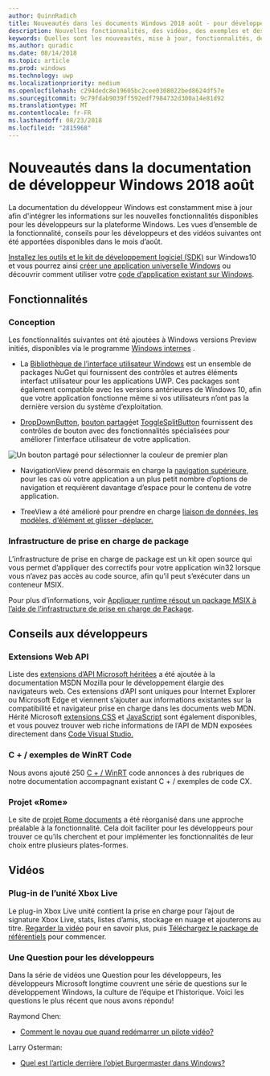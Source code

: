 ```yaml
---
author: QuinnRadich
title: Nouveautés dans les documents Windows 2018 août - pour développer des applications UWP
description: Nouvelles fonctionnalités, des vidéos, des exemples et des conseils pour les développeurs ont été ajoutés à la documentation pour les développeurs Windows 10 août 2018.
keywords: Quelles sont les nouveautés, mise à jour, fonctionnalités, des conseils pour les développeurs, Windows 10 août
ms.author: quradic
ms.date: 08/14/2018
ms.topic: article
ms.prod: windows
ms.technology: uwp
ms.localizationpriority: medium
ms.openlocfilehash: c294dedc8e19605bc2cee0308022bed8624df57e
ms.sourcegitcommit: 9c79fdab9039ff592edf7984732d300a14e81d92
ms.translationtype: MT
ms.contentlocale: fr-FR
ms.lasthandoff: 08/23/2018
ms.locfileid: "2815968"
---
```

# <a name="whats-new-in-the-windows-developer-docs-in-august-2018"></a>Nouveautés dans la documentation de développeur Windows 2018 août

La documentation du développeur Windows est constamment mise à jour afin d'intégrer les informations sur les nouvelles fonctionnalités disponibles pour les développeurs sur la plateforme Windows. Les vues d’ensemble de la fonctionnalité, conseils pour les développeurs et des vidéos suivantes ont été apportées disponibles dans le mois d’août.

[Installez les outils et le kit de développement logiciel (SDK)](http://go.microsoft.com/fwlink/?LinkId=821431) sur Windows10 et vous pourrez ainsi [créer une application universelle Windows](../get-started/create-uwp-apps.md) ou découvrir comment utiliser votre [code d’application existant sur Windows](../porting/index.md).

## <a name="features"></a>Fonctionnalités

### <a name="design"></a>Conception

Les fonctionnalités suivantes ont été ajoutées à Windows versions Preview initiés, disponibles via le programme [Windows internes](https://insider.windows.com/) .

* La [Bibliothèque de l’interface utilisateur Windows](https://aka.ms/winui-docs) est un ensemble de packages NuGet qui fournissent des contrôles et autres éléments interfact utilisateur pour les applications UWP. Ces packages sont également compatible avec les versions antérieures de Windows 10, afin que votre application fonctionne même si vos utilisateurs n’ont pas la dernière version du système d’exploitation.

* [DropDownButton](../design/controls-and-patterns/buttons.md#create-a-drop-down-button), [bouton partagé](../design/controls-and-patterns/buttons.md#create-a-split-button)et [ToggleSplitButton](../design/controls-and-patterns/buttons.md#create-a-toggle-split-button) fournissent des contrôles de bouton avec des fonctionnalités spécialisées pour améliorer l’interface utilisateur de votre application.

![Un bouton partagé pour sélectionner la couleur de premier plan](../design/controls-and-patterns/images/split-button-rtb.png)

* NavigationView prend désormais en charge la [navigation supérieure](../design/controls-and-patterns/navigationview.md), pour les cas où votre application a un plus petit nombre d’options de navigation et requièrent davantage d’espace pour le contenu de votre application.

* TreeView a été amélioré pour prendre en charge [liaison de données, les modèles, d’élément et glisser -déplacer.](../design/controls-and-patterns/tree-view.md)

### <a name="package-support-framework"></a>Infrastructure de prise en charge de package

L’infrastructure de prise en charge de package est un kit open source qui vous permet d’appliquer des correctifs pour votre application win32 lorsque vous n’avez pas accès au code source, afin qu’il peut s’exécuter dans un conteneur MSIX.

Pour plus d’informations, voir [Appliquer runtime résout un package MSIX à l’aide de l’infrastructure de prise en charge de Package](../porting/package-support-framework.md).

## <a name="developer-guidance"></a>Conseils aux développeurs

### <a name="web-api-extensions"></a>Extensions Web API

Liste des [extensions d’API Microsoft héritées](https://developer.mozilla.org/docs/Web/API/Microsoft_API_extensions) a été ajoutée à la documentation MSDN Mozilla pour le développement élargie des navigateurs web. Ces extensions d’API sont uniques pour Internet Explorer ou Microsoft Edge et viennent s’ajouter aux informations existantes sur la compatibilité et navigateur prise en charge dans les documents web MDN. Hérité Microsoft [extensions CSS](https://developer.mozilla.org/docs/Web/CSS/Microsoft_Extensions) et [JavaScript](https://developer.mozilla.org/docs/Web/JavaScript/Microsoft_JavaScript_extensions) sont également disponibles, et vous pouvez trouver web riche informations de l’API de MDN exposées directement dans [Code Visual Studio.](https://code.visualstudio.com/updates/v1_25#_new-css-pseudo-selectors-and-pseudo-elements-from-mdn)

### <a name="cwinrt-code-examples"></a>C + / exemples de WinRT Code

Nous avons ajouté 250 [C + / WinRT](../cpp-and-winrt-apis/index.md) code annonces à des rubriques de notre documentation accompagnant existant C + / exemples de code CX.

### <a name="project-rome"></a>Projet «Rome»

Le site de [projet Rome documents](https://docs.microsoft.com/windows/project-rome/) a été réorganisé dans une approche préalable à la fonctionnalité. Cela doit faciliter pour les développeurs pour trouver ce qu’ils cherchent et pour implémenter les fonctionnalités de leur choix entre plusieurs plates-formes.

## <a name="videos"></a>Vidéos

### <a name="xbox-live-unity-plugin"></a>Plug-in de l’unité Xbox Live

Le plug-in Xbox Live unité contient la prise en charge pour l’ajout de signature Xbox Live, stats, listes d’amis, stockage en nuage et ajouterons au titre. [Regarder la vidéo](https://youtu.be/fVQZ-YgwNpY) pour en savoir plus, puis [Téléchargez le package de référentiels](https://aka.ms/UnityPlugin) pour commencer.

### <a name="one-dev-question"></a>Une Question pour les développeurs

Dans la série de vidéos une Question pour les développeurs, les développeurs Microsoft longtime couvrent une série de questions sur le développement Windows, la culture de l’équipe et l’historique. Voici les questions le plus récent que nous avons répondu!

Raymond Chen:

* [Comment le noyau que quand redémarrer un pilote vidéo?](https://youtu.be/3SNAdyO1l5c)

Larry Osterman:

* [Quel est l’article derrière l’objet Burgermaster dans Windows?](https://youtu.be/0TDSbyAIvX0)